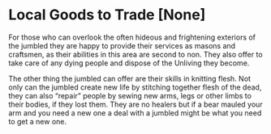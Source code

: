 # Local Goods to Trade [None]

For those who can overlook the often hideous and frightening exteriors of the jumbled they are happy to provide their services as masons and craftsmen, as their abilities in this area are second to non. They also offer to take care of any dying people and dispose of the Unliving they become.

The other thing the jumbled can offer are their skills in knitting flesh. Not only can the jumbled create new life by stitching together flesh of the dead, they can also “repair” people by sewing new arms, legs or other limbs to their bodies, if they lost them. They are no healers but if a bear mauled your arm and you need a new one a deal with a jumbled might be what you need to get a new one.

